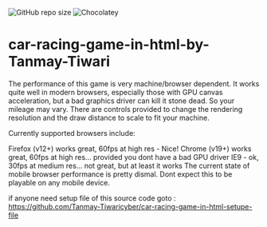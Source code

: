 ![GitHub repo size](https://img.shields.io/github/repo-size/Tanmay-Tiwaricyber/car-racing-game-in-html)
![Chocolatey](https://img.shields.io/chocolatey/dt/telegram?color=red&logo=github)
# car-racing-game-in-html-by-Tanmay-Tiwari
The performance of this game is very machine/browser dependent. It works quite well in modern browsers, especially those with GPU canvas acceleration, but a bad graphics driver can kill it stone dead. So your mileage may vary. There are controls provided to change the rendering resolution and the draw distance to scale to fit your machine.

Currently supported browsers include:

Firefox (v12+) works great, 60fps at high res - Nice!
Chrome (v19+) works great, 60fps at high res... provided you dont have a bad GPU driver
IE9 - ok, 30fps at medium res... not great, but at least it works
The current state of mobile browser performance is pretty dismal. Dont expect this to be playable on any mobile device.

if anyone need setup file of this source code goto : https://github.com/Tanmay-Tiwaricyber/car-racing-game-in-html-setupe-file


